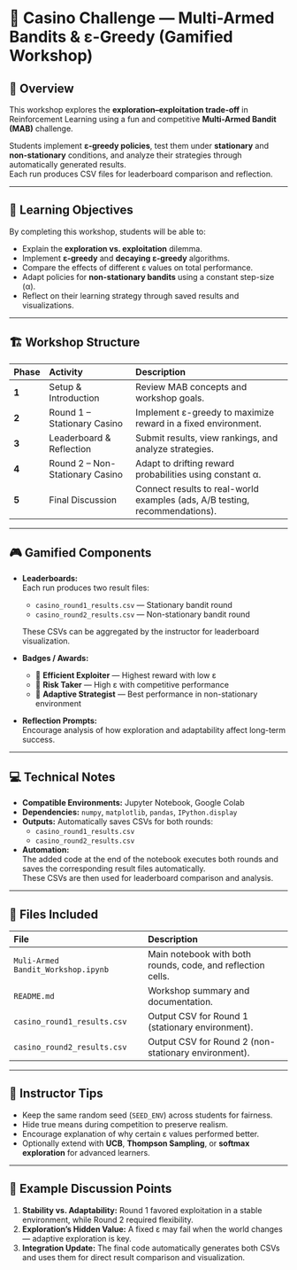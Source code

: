 # 🎰 Casino Challenge — Multi-Armed Bandits & ε-Greedy (Gamified Workshop)

## 📘 Overview
This workshop explores the **exploration–exploitation trade-off** in Reinforcement Learning using a fun and competitive **Multi-Armed Bandit (MAB)** challenge.

Students implement **ε-greedy policies**, test them under **stationary** and **non-stationary** conditions, and analyze their strategies through automatically generated results.  
Each run produces CSV files for leaderboard comparison and reflection.

---

## 🧠 Learning Objectives
By completing this workshop, students will be able to:

- Explain the **exploration vs. exploitation** dilemma.  
- Implement **ε-greedy** and **decaying ε-greedy** algorithms.  
- Compare the effects of different ε values on total performance.  
- Adapt policies for **non-stationary bandits** using a constant step-size (α).  
- Reflect on their learning strategy through saved results and visualizations.

---

## 🏗️ Workshop Structure

| Phase | Activity | Description |
|:------|:----------|:-------------|
| **1** | Setup & Introduction | Review MAB concepts and workshop goals. |
| **2** | Round 1 – Stationary Casino | Implement ε-greedy to maximize reward in a fixed environment. |
| **3** | Leaderboard & Reflection | Submit results, view rankings, and analyze strategies. |
| **4** | Round 2 – Non-Stationary Casino | Adapt to drifting reward probabilities using constant α. |
| **5** | Final Discussion | Connect results to real-world examples (ads, A/B testing, recommendations). |

---

## 🎮 Gamified Components

- **Leaderboards:**  
  Each run produces two result files:
  - `casino_round1_results.csv` — Stationary bandit round  
  - `casino_round2_results.csv` — Non-stationary bandit round  

  These CSVs can be aggregated by the instructor for leaderboard visualization.

- **Badges / Awards:**
  - 🥇 **Efficient Exploiter** — Highest reward with low ε  
  - 🧭 **Risk Taker** — High ε with competitive performance  
  - 🔄 **Adaptive Strategist** — Best performance in non-stationary environment  

- **Reflection Prompts:**  
  Encourage analysis of how exploration and adaptability affect long-term success.

---

## 💻 Technical Notes

- **Compatible Environments:** Jupyter Notebook, Google Colab  
- **Dependencies:** `numpy`, `matplotlib`, `pandas`, `IPython.display`  
- **Outputs:** Automatically saves CSVs for both rounds:
  - `casino_round1_results.csv`
  - `casino_round2_results.csv`
- **Automation:**  
  The added code at the end of the notebook executes both rounds and saves the corresponding result files automatically.  
  These CSVs are then used for leaderboard comparison and analysis.

---

## 🧩 Files Included

| File | Description |
|:------|:-------------|
| `Muli-Armed Bandit_Workshop.ipynb` | Main notebook with both rounds, code, and reflection cells. |
| `README.md` | Workshop summary and documentation. |
| `casino_round1_results.csv` | Output CSV for Round 1 (stationary environment). |
| `casino_round2_results.csv` | Output CSV for Round 2 (non-stationary environment). |

---

## 🧭 Instructor Tips

- Keep the same random seed (`SEED_ENV`) across students for fairness.  
- Hide true means during competition to preserve realism.  
- Encourage explanation of why certain ε values performed better.  
- Optionally extend with **UCB**, **Thompson Sampling**, or **softmax exploration** for advanced learners.

---

## 💬 Example Discussion Points

1. **Stability vs. Adaptability:** Round 1 favored exploitation in a stable environment, while Round 2 required flexibility.  
2. **Exploration’s Hidden Value:** A fixed ε may fail when the world changes — adaptive exploration is key.  
3. **Integration Update:** The final code automatically generates both CSVs and uses them for direct result comparison and visualization.
